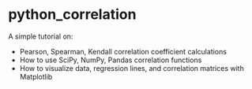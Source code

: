 # python_correlation
A simple tutorial on:
* Pearson, Spearman, Kendall correlation coefficient calculations
* How to use SciPy, NumPy, Pandas correlation functions
* How to visualize data, regression lines, and correlation matrices with Matplotlib
